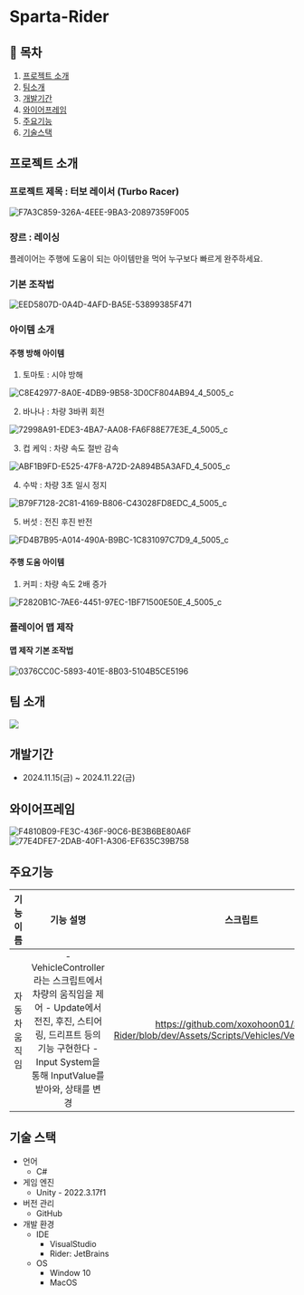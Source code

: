 # Sparta-Rider
 
## 📖 목차
1. [프로젝트 소개](#프로젝트-소개)
2. [팀소개](#팀-소개)
3. [개발기간](#개발기간)
4. [와이어프레임](#와이어프레임)
5. [주요기능](#주요기능)
6. [기술스택](#기술스택)

## 프로젝트 소개
### 프로젝트 제목 : 터보 레이서 (Turbo Racer)
![F7A3C859-326A-4EEE-9BA3-20897359F005](https://github.com/user-attachments/assets/5c99b403-88af-4b7d-a1e3-1a3d927b565c)
### 장르 : 레이싱
플레이어는 주행에 도움이 되는 아이템만을 먹어 누구보다 빠르게 완주하세요.
### 기본 조작법
![EED5807D-0A4D-4AFD-BA5E-53899385F471](https://github.com/user-attachments/assets/1ce8eda9-68f1-4844-b5e1-d4901398f2b9)

### 아이템 소개
#### 주행 방해 아이템
1. 토마토 : 시야 방해

![C8E42977-8A0E-4DB9-9B58-3D0CF804AB94_4_5005_c](https://github.com/user-attachments/assets/c0030f88-45d6-440b-b9b3-99419ed9173b)

2. 바나나 : 차량 3바퀴 회전

![72998A91-EDE3-4BA7-AA08-FA6F88E77E3E_4_5005_c](https://github.com/user-attachments/assets/f5d1cba1-82c8-4900-8508-0b46afc6d6d4)

3. 컵 케익 : 차량 속도 절반 감속

![ABF1B9FD-E525-47F8-A72D-2A894B5A3AFD_4_5005_c](https://github.com/user-attachments/assets/2ee024c6-59cc-414b-9555-1fdc2d2748f1)

4. 수박 : 차량 3초 일시 정지

![B79F7128-2C81-4169-B806-C43028FD8EDC_4_5005_c](https://github.com/user-attachments/assets/e8ebbe15-5ed2-49ba-80c2-022780c5f655)

5. 버섯 : 전진 후진 반전

![FD4B7B95-A014-490A-B9BC-1C831097C7D9_4_5005_c](https://github.com/user-attachments/assets/f109ef8c-04ab-47eb-a19d-c699945c0e23)

#### 주행 도움 아이템
1. 커피 : 차량 속도 2배 증가

![F2820B1C-7AE6-4451-97EC-1BF71500E50E_4_5005_c](https://github.com/user-attachments/assets/5ed3c736-3822-4770-ad76-80375592154a)

### 플레이어 맵 제작
#### 맵 제작 기본 조작법
![0376CC0C-5893-401E-8B03-5104B5CE5196](https://github.com/user-attachments/assets/95eaf234-137b-4d2c-809b-7cbcbcf26ff7)

## 팀 소개
<a href="https://github.com/xoxohoon01/Sparta-Rider/graphs/contributors">
<img src = "https://contrib.rocks/image?repo=xoxohoon01/Sparta-Rider">
</a>

## 개발기간
- 2024.11.15(금) ~ 2024.11.22(금)

## 와이어프레임
![F4810B09-FE3C-436F-90C6-BE3B6BE80A6F](https://github.com/user-attachments/assets/17ea84b4-0768-4e8e-9ab1-a90d8c517d0a)
![77E4DFE7-2DAB-40F1-A306-EF635C39B758](https://github.com/user-attachments/assets/7d1ae2a0-bc6d-41f3-bc69-79c84f5b3c82)

## 주요기능
|기능 이름|기능 설명|스크립트|
|:---:|:---:|:---:|
|자동차 움직임|- VehicleController라는 스크립트에서 차량의 움직임을 제어 - Update에서 전진, 후진, 스티어링, 드리프트 등의 기능 구현한다 - Input System을 통해 InputValue를 받아와, 상태를 변경|https://github.com/xoxohoon01/Sparta-Rider/blob/dev/Assets/Scripts/Vehicles/VehicleController.cs


## 기술 스택
- 언어
  - C#
- 게임 엔진
  - Unity - 2022.3.17f1
- 버전 관리
  - GitHub
- 개발 환경
  - IDE
    - VisualStudio
    - Rider: JetBrains
  - OS
    - Window 10
    - MacOS
